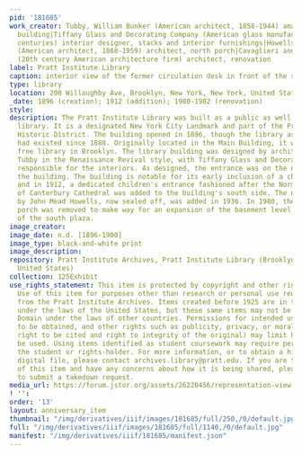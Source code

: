 ```yaml
---
pid: '181685'
work_creator: Tubby, William Bunker (American architect, 1858-1944) amateur architect,
  building|Tiffany Glass and Decorating Company (American glass manufactory, 19th-20th
  centuries) interior designer, stacks and interior furnishings|Howells, John Mead
  (American architect, 1868-1959) architect, north porch|Cavaglieri and Gran Architects
  (20th century American architecture firm) architect, renovation
label: Pratt Institute Library
caption: interior view of the former circulation desk in front of the stacks
type: library
location: 200 Willoughby Ave, Brooklyn, New York, New York, United States (original)
_date: 1896 (creation); 1912 (addition); 1980-1982 (renovation)
style:
description: The Pratt Institute Library was built as a public as well as a college
  library. It is a designated New York City Landmark and part of the Pratt Institute
  Historic District. The building opened in 1896, though the library as an institution
  had existed since 1888. Originally located in the Main Building, it was the first
  free library in Brooklyn. The library building was designed by architect William
  Tubby in the Renaissance Revival style, with Tiffany Glass and Decorating Company
  responsible for the interiors. As designed, the entrance was on the north side of
  the building. The building is notable for its early inclusion of a children's room,
  and in 1912, a dedicated children's entrance fashioned after the Norman staircase
  of Canterbury Cathedral was added to the building's south side. The north porch
  by John Mead Howells, now sealed off, was added in 1936. In 1980, the children's
  porch was removed to make way for an expansion of the basement level and the addition
  of the south plaza.
image_creator:
image_date: n.d. [1896-1900]
image_type: black-and-white print
image_description:
repository: Pratt Institute Archives, Pratt Institute Library (Brooklyn, New York,
  United States)
collection: 125Exhibit
use_rights_statement: This item is protected by copyright and other rights and restrictions.
  Use of this item for purposes other than research or personal use requires permission
  from the Pratt Institute Archives. Items created before 1925 are in the Public Domain
  under the laws of the United States, but these same items may not be in the Public
  Domain under the laws of other countries. Permissions for intended uses may need
  to be obtained, and other rights such as publicity, privacy, or moral rights (e.g.
  right to be cited and right to integrity of the original) may limit how items can
  be used. Using items identified as student coursework may require permission from
  the student or rights-holder. For more information, or to obtain a high resolution
  digital file, please contact archives.library@pratt.edu. If you are the rights-holder
  of this item and have any concerns about how it is being shared, please visit https://libguides.pratt.edu/archives/takedown
  to submit a takedown request.
media_url: https://forum.jstor.org/assets/26220456/representation-view
! '':
order: '13'
layout: anniversary_item
thumbnail: "/img/derivatives/iiif/images/181685/full/250,/0/default.jpg"
full: "/img/derivatives/iiif/images/181685/full/1140,/0/default.jpg"
manifest: "/img/derivatives/iiif/181685/manifest.json"
---
```

